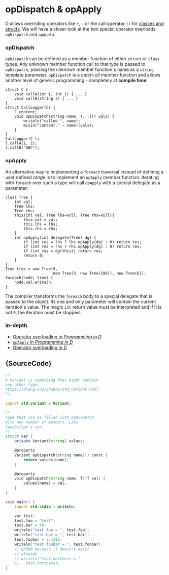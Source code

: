 # opDispatch & opApply

D allows overriding operators like `+`, `-` or
the call operator `()` for
[classes and structs](https://dlang.org/spec/operatoroverloading.html).
We will have a closer look at the two special
operator overloads `opDispatch` and `opApply`.

### opDispatch

`opDispatch` can be defined as a member function of either
`struct` or `class` types. Any unknown member function call
to that type is passed to `opDispatch`,
passing the unknown member function's name as a `string`
template parameter. `opDispatch` is a *catch-all*
member function and allows another level of generic
programming - completely at **compile time**!

    struct C {
        void callA(int i, int j) { ... }
        void callB(string s) { ... }
    }
    struct CallLogger(C) {
        C content;
        void opDispatch(string name, T...)(T vals) {
            writeln("called ", name);
            mixin("content." ~ name)(vals);
        }
    }
    CallLogger!C l;
    l.callA(1, 2);
    l.callB("ABC");

### opApply

An alternative way to implementing a `foreach` traversal
instead of defining a user defined *range* is to implement
an `opApply` member function. Iterating with `foreach`
over such a type will call `opApply` with a special
delegate as a parameter:

    class Tree {
        int val;
        Tree lhs;
        Tree rhs;
        this(int val, Tree lhs=null, Tree rhs=null){
            this.val = val;
            this.lhs = lhs;
            this.rhs = rhs;
        }
        int opApply(int delegate(Tree) dg) {
            if (int res = lhs ? lhs.opApply(dg) : 0) return res;
            if (int res = rhs ? rhs.opApply(dg) : 0) return res;
            if (int res = dg(this)) return res;
            return 0;
        }
    }
    Tree tree = new Tree(5,
                         new Tree(3, new Tree(190)), new Tree(6));
    foreach(node; tree) {
        node.val.writeln;
    }

The compiler transforms the `foreach` body to a special
delegate that is passed to the object. Its one and only
parameter will contain the current
iteration's value. The magic `int` return value
must be interpreted and if it is not `0`, the iteration
must be stopped.

### In-depth

- [Operator overloading in _Programming in D_](http://ddili.org/ders/d.en/operator_overloading.html)
- [`opApply` in _Programming in D_](http://ddili.org/ders/d.en/foreach_opapply.html)
- [Operator overloading in D](https://dlang.org/spec/operatoroverloading.html)

## {SourceCode}

```d
/*
A Variant is something that might contain
any other type:
https://dlang.org/phobos/std_variant.html
*/

import std.variant : Variant;

/*
Type that can be filled with opDispatch
with any number of members. Like
JavaScript's var.
*/
struct var {
    private Variant[string] values;

    @property
    Variant opDispatch(string name)() const {
        return values[name];
    }

    @property
    void opDispatch(string name, T)(T val) {
        values[name] = val;
    }
}

void main() {
    import std.stdio : writeln;

    var test;
    test.foo = "test";
    test.bar = 50;
    writeln("test.foo = ", test.foo);
    writeln("test.bar = ", test.bar);
    test.foobar = 3.1415;
    writeln("test.foobar = ", test.foobar);
    // ERROR because it doesn't exist
    // already
    // writeln("test.notthere = ",
    //   test.notthere);
}
```
